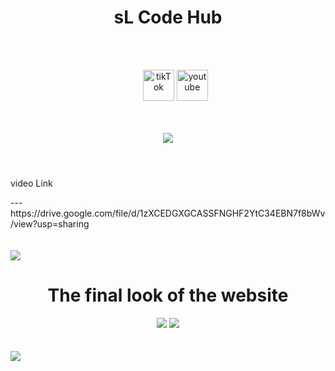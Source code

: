 <header>
    <h1 align="center">sL Code Hub</h1>
    <br /><br />
    <ul align="center">
        <a href="https://www.tiktok.com/@sl_code_hub?_t=8lB3USQZmPh&_r=1"><img
                src="https://cdn-icons-png.flaticon.com/128/3046/3046126.png" alt="tikTok" width="50"></a>
        <a href="https://youtube.com/@sL_Code_HuB?si=c6Gt4TW4xBhjLSdz"><img
                src="https://cdn-icons-png.flaticon.com/128/3938/3938037.png" alt="youtube" width="50"></a>
    </ul>
    <br /><br />
    <img src="https://user-images.githubusercontent.com/73097560/115834477-dbab4500-a447-11eb-908a-139a6edaec5c.gif">
</header>
<div>
    <p>video Link</p>
    ---https://drive.google.com/file/d/1zXCEDGXGCASSFNGHF2YtC34EBN7f8bWv/view?usp=sharing
</div>
<br /><br />
<img src="https://user-images.githubusercontent.com/73097560/115834477-dbab4500-a447-11eb-908a-139a6edaec5c.gif">
<br />
<div>
    <h1 align="center">The final look of the website</h1>
    <div align="center">
        <img src="Login - 01.png">
        <img src="Login - 02.png">
    </div>
</div>
<br /><br />
<img src="https://user-images.githubusercontent.com/73097560/115834477-dbab4500-a447-11eb-908a-139a6edaec5c.gif">
